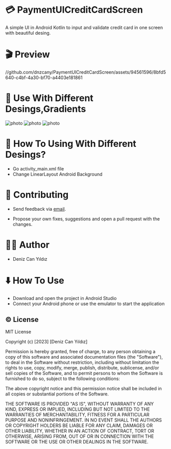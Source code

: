 # :credit_card:  PaymentUICreditCardScreen
A simple UI in Android Kotlin to input and validate credit card in one screen with beautiful desing.



# :clapper: Preview

//github.com/dnzcany/PaymentUICreditCardScreen/assets/94561596/8bfd5640-c4bf-4a30-bf70-a4403e181861

# :crocodile: Use With Different Desings,Gradients
![photo](https://i.hizliresim.com/rjiwwhz.png) ![photo](https://i.hizliresim.com/1u9wft4.png) ![photo](https://i.hizliresim.com/hl6eleu.png)



# :thinking: How To Using With Different Desings?
- Go activity_main.xml file
- Change LinearLayout Android Background  
                                                          


# :pray: Contributing
- Send feedback via [email](dnzcany@gmail.com).

- Propose your own fixes, suggestions and open a pull request with the changes.

# :technologist: Author
- Deniz Can Yıldız

# :arrow_down: How To Use
- Download and open the project in Android Studio
- Connect your Android phone or use the emulator to start the application

## :copyright: License

MIT License

Copyright (c) [2023] [Deniz Can Yıldız]

Permission is hereby granted, free of charge, to any person obtaining a copy
of this software and associated documentation files (the "Software"), to deal
in the Software without restriction, including without limitation the rights
to use, copy, modify, merge, publish, distribute, sublicense, and/or sell
copies of the Software, and to permit persons to whom the Software is
furnished to do so, subject to the following conditions:

The above copyright notice and this permission notice shall be included in all
copies or substantial portions of the Software.

THE SOFTWARE IS PROVIDED "AS IS", WITHOUT WARRANTY OF ANY KIND, EXPRESS OR
IMPLIED, INCLUDING BUT NOT LIMITED TO THE WARRANTIES OF MERCHANTABILITY,
FITNESS FOR A PARTICULAR PURPOSE AND NONINFRINGEMENT. IN NO EVENT SHALL THE
AUTHORS OR COPYRIGHT HOLDERS BE LIABLE FOR ANY CLAIM, DAMAGES OR OTHER
LIABILITY, WHETHER IN AN ACTION OF CONTRACT, TORT OR OTHERWISE, ARISING FROM,
OUT OF OR IN CONNECTION WITH THE SOFTWARE OR THE USE OR OTHER DEALINGS IN THE
SOFTWARE.
